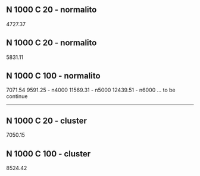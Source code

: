 ## N 1000 C 20 - normalito

4727.37

## N 1000 C 20 - normalito

5831.11

## N 1000 C 100 - normalito

7071.54
9591.25 - n4000
11569.31 - n5000
12439.51 - n6000
... to be continue

---

## N 1000 C 20 - cluster

7050.15

## N 1000 C 100 - cluster

8524.42
